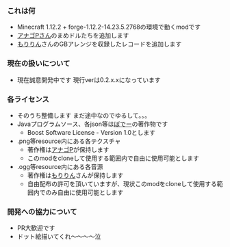 ### これは何
- Minecraft 1.12.2 + forge-1.12.2-14.23.5.2768の環境で動くmodです
- [アナゴPさん](https://twitter.com/anagoP_ims)のまめドルたちを追加します
- [もりりん](https://twitter.com/mementomori72)さんのGBアレンジを収録したレコードを追加します

### 現在の扱いについて
- 現在誠意開発中です 現行verは0.2.x.xになっています

### 各ライセンス
- そのうち整備します まだ途中なのでゆるして。。。
- Javaプログラムソース、各json等は[ぼでー](https://twitter.com/bode_mmk)の著作物です
  - Boost Software License - Version 1.0とします
- .png等resource内にある各テクスチャ
  - 著作権は[アナゴP](https://twitter.com/anagoP_ims)が保持します
  - このmodをcloneして使用する範囲内で自由に使用可能とします
- .ogg等resource内にある各音源
  - 著作権は[もりりん](https://twitter.com/mementomori72)さんが保持します
  - 自由配布の許可を頂いていますが、現状このmodをcloneして使用する範囲内でのみ自由に使用可能とします

### 開発への協力について
  - PR大歓迎です
  - ドット絵描いてくれ～～～～泣
